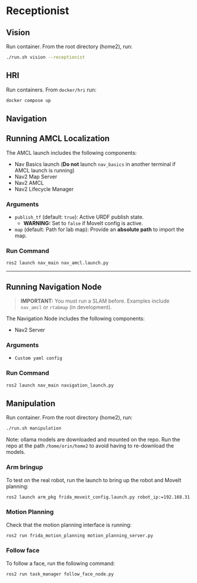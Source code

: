 # Receptionist

## Vision
Run container. From the root directory (home2), run:
```bash
./run.sh vision --receptionist
```

## HRI
Run containers. From `docker/hri` run:
```bash
docker compose up
```
## Navigation

## Running AMCL Localization

The AMCL launch includes the following components:
- Nav Basics launch (**Do not** launch `nav_basics` in another terminal if AMCL launch is running)
- Nav2 Map Server
- Nav2 AMCL
- Nav2 Lifecycle Manager

### Arguments
- `publish_tf` (default: `true`): Active URDF publish state.
  - **WARNING:** Set to `false` if MoveIt config is active.
- `map` (default: Path for lab map): Provide an **absolute path** to import the map.

### Run Command
```bash
ros2 launch nav_main nav_amcl.launch.py
```

---
## Running Navigation Node

> **IMPORTANT:** You must run a SLAM before. Examples include `nav_amcl` or `rtabmap` (in development).

The Navigation Node includes the following components:
- Nav2 Server

### Arguments
- `Custom yaml config`

### Run Command
```bash
ros2 launch nav_main navigation_launch.py
```

## Manipulation
Run container. From the root directory (home2), run:
```bash
./run.sh manipulation
```

Note: ollama models are downloaded and mounted on the repo. Run the repo at the path `/home/orin/home2` to avoid having to re-download the models.

### Arm bringup
To test on the real robot, run the launch to bring up the robot and MoveIt planning:
```bash
ros2 launch arm_pkg frida_moveit_config.launch.py robot_ip:=192.168.31.180
```

### Motion Planning
Check that the motion planning interface is running:
```bash
ros2 run frida_motion_planning motion_planning_server.py
```

### Follow face
To follow a face, run the following command:
```bash
ros2 run task_manager follow_face_node.py
```